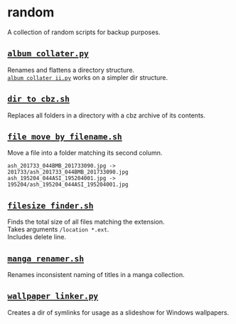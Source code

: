 # random
A collection of random scripts for backup purposes.

## [`album collater.py`](./album_collater.py)
Renames and flattens a directory structure.  
[`album collater ii.py`](./album_collater_ii.py') works on a simpler dir structure.

## [`dir_to_cbz.sh`](./dirs_to_cbz.sh)
Replaces all folders in a directory with a cbz archive of its contents.

## [`file_move_by_filename.sh`](./file_move_by_filename.sh) 
Move a file into a folder matching its second column.
```
ash_201733_044BMB_201733090.jpg -> 201733/ash_201733_044BMB_201733090.jpg
ash_195204_044ASI_195204001.jpg -> 195204/ash_195204_044ASI_195204001.jpg
```

## [`filesize_finder.sh`](./filesize_finder.sh)
Finds the total size of all files matching the extension.  
Takes arguments `/location *.ext`.  
Includes delete line.

## [`manga renamer.sh`](./manga_renamer.sh)
Renames inconsistent naming of titles in a manga collection.

## [`wallpaper_linker.py`](./wallpaper_linker.py)
Creates a dir of symlinks for usage as a slideshow for Windows wallpapers.
